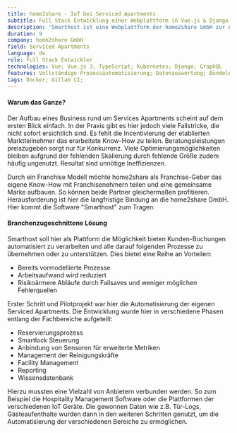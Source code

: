 ```yaml
---
title: home2share - IoT bei Serviced Apartments
subtitle: Full Stack Entwicklung einer Webplattform in Vue.js & Django
description: 'Smarthost ist eine Webplattform der home2share GmbH zur Automatisierung des kompletten Prozesses von Buchung bis Check-Out und darüber hinaus.'
duration: 9
company: home2share GmbH
field: Serviced Apartments
language: de
role: Full Stack Entwickler
technologies: Vue; Vue.js 3; TypeScript; Kubernetes; Django; GraphQL
features: Vollständige Prozessautomatisierung; Datenauswertung; Bündeln von Informationen; Handlungsempfehlungen
tags: Docker; Gitlab CI;
---
```


#### Warum das Ganze?
Der Aufbau eines Business rund um Services Apartments scheint auf dem ersten Blick einfach. In der Praxis gibt es hier jedoch viele Fallstricke, die nicht sofort ersichtlich sind. Es fehlt die Incentivierung der etablierten Marktteilnehmer das erarbeitete Know-How zu teilen. Beratungsleistungen preiszugeben sorgt nur für Konkurrenz. Viele Optimierungsmöglichkeiten bleiben aufgrund der fehlenden Skalierung durch fehlende Größe zudem häufig ungenutzt. Resultat sind unnötige Ineffizienzen.


Durch ein Franchise Modell möchte home2share als Franchise-Geber das eigene Know-How mit Franchisenehmern teilen und eine gemeinsame Marke aufbauen. So können beide Partner gleichermaßen profitieren. Herausforderung ist hier die langfristige Bindung an die home2share GmbH. Hier kommt die Software "Smarthost" zum Tragen.

#### Branchenzugeschnittene Lösung
Smarthost soll hier als Plattform die Möglichkeit bieten Kunden-Buchungen automatisiert zu verarbeiten und alle darauf folgenden Prozesse zu übernehmen oder zu unterstützen. Dies bietet eine Reihe an Vorteilen:
- Bereits vormodellierte Prozesse
- Arbeitsaufwand wird reduziert
- Risikoärmere Abläufe durch Failsaves und weniger möglichen Fehlerquellen

Erster Schritt und Pilotprojekt war hier die Automatisierung der eigenen Serviced Apartments. Die Entwicklung wurde hier in verschiedene Phasen entlang der Fachbereiche aufgeteilt:
- Reservierungsprozess
- Smartlock Steuerung
- Anbindung von Sensoren für erweiterte Metriken
- Management der Reinigungskräfte
- Facility Management
- Reporting
- Wissensdatenbank

Hierzu mussten eine Vielzahl von Anbietern verbunden werden. So zum Beispiel die Hospitality Management Software oder die Plattformen der verschiedenen IoT Geräte. Die gewonnen Daten wie z.B. Tür-Logs, Gästeaufenthalte wurden dann in den weiteren Schritten genutzt, um die Automatisierung der verschiedenen Bereiche zu ermöglichen.
